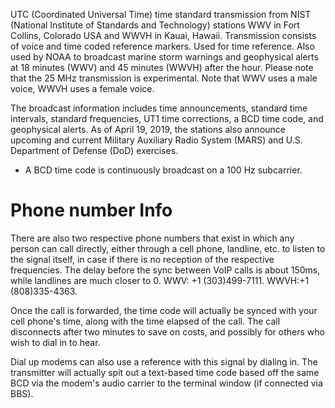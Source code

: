 UTC (Coordinated Universal Time) time standard transmission from NIST (National Institute of Standards and Technology) stations WWV in Fort Collins, Colorado USA and WWVH in Kauai, Hawaii. Transmission consists of voice and time coded reference markers. Used for time reference. Also used by NOAA to broadcast marine storm warnings and geophysical alerts at 18 minutes (WWV) and 45 minutes (WWVH) after the hour. Please note that the 25 MHz transmission is experimental. Note that WWV uses a male voice, WWVH uses a female voice.

The broadcast information includes time announcements, standard time intervals, standard frequencies, UT1 time corrections, a BCD time code, and geophysical alerts. As of April 19, 2019, the stations also announce upcoming and current Military Auxiliary Radio System (MARS) and U.S. Department of Defense (DoD) exercises.

- A BCD time code is continuously broadcast on a 100 Hz subcarrier.

# Phone number Info
There are also two respective phone numbers that exist in which any person can call directly, either through a cell phone, landline, etc. to listen to the signal itself, in case if there is no reception of the respective frequencies. The delay before the sync between VoIP calls is about 150ms, while landlines are much closer to 0. WWV: +1 (303)499-7111. WWVH:+1 (808)335-4363.

Once the call is forwarded, the time code will actually be synced with your cell phone's time, along with the time elapsed of the call. The call disconnects after two minutes to save on costs, and possibly for others who wish to dial in to hear.

Dial up modems can also use a reference with this signal by dialing in. The transmitter will actually spit out a text-based time code based off the same BCD via the modem's audio carrier to the terminal window (if connected via BBS).